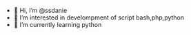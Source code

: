 - 👋 Hi, I’m @ssdanie
- 👀 I’m interested in develompment of script bash,php,python
- 🌱 I’m currently learning python


<!---
ssdanie/ssdanie is a ✨ special ✨ repository because its `README.md` (this file) appears on your GitHub profile.
You can click the Preview link to take a look at your changes.
--->
